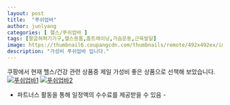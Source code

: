 ```yaml
---
layout: post
title:  "푸쉬업바" 
author: junlyang
categories: [ 헬스/푸쉬업바 ]
tags: [팔굽혀펴기기구,헬스용품,홈트레이닝,가슴운동,근육발달]
image: https://thumbnail6.coupangcdn.com/thumbnails/remote/492x492ex/image/product/image/vendoritem/2019/02/01/3119734090/08c2afc1-9de8-4ff6-855c-e6f3d2a2a6f4.jpg 
description: "가성비 푸쉬업바 입니다."
--- 
```

쿠팡에서 현재 헬스/건강 관련 상품중 제일 가성비 좋은 상품으로 선책해 보았습니다.
<a href="https://coupa.ng/bNztTt"><img src="https://thumbnail7.coupangcdn.com/thumbnails/remote/q89/image/retail/images/2017/03/30/17/5/d5ded28f-ad72-4476-8d6b-1bf7a1b5136a.jpg" alt="푸쉬업바1" title="푸쉬업바1"></a>
<a href="https://coupa.ng/bNztTt"><img src="https://thumbnail7.coupangcdn.com/thumbnails/remote/q89/image/retail/images/2017/03/30/17/5/d5ded28f-ad72-4476-8d6b-1bf7a1b5136a.jpg" alt="푸쉬업바2" title="푸쉬업바2"></a>
 - 파트너스 활동을 통해 일정액의 수수료를 제공받을 수 있음 -



